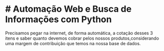 # # Automação Web e Busca de Informações com Python
  Precisamos pegar na internet, de forma automática, a cotação desses 3 itens e saber quanto devemos cobrar pelos nossos produtos,considerando uma margem de contribuição que temos na nossa base de dados.
